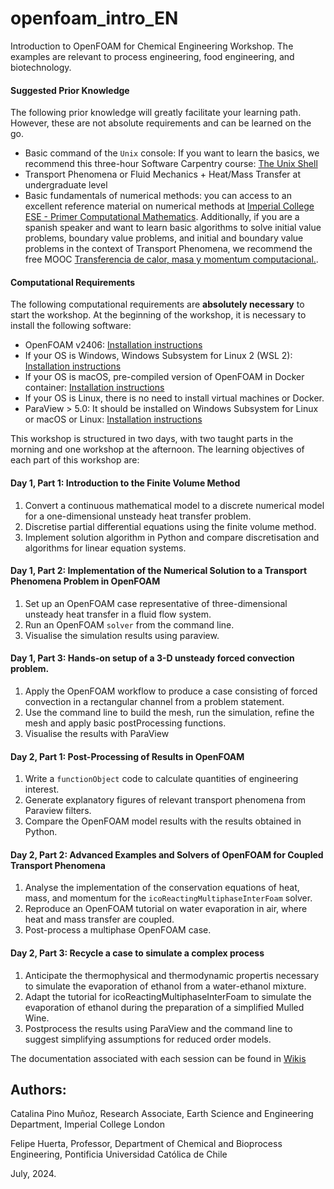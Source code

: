 # openfoam_intro_EN

Introduction to OpenFOAM for Chemical Engineering Workshop. The examples are relevant to process engineering, food engineering, and biotechnology.

#### Suggested Prior Knowledge

The following prior knowledge will greatly facilitate your learning path. However, these are not absolute requirements and can be learned on the go.

* Basic command of the `Unix` console: If you want to learn the basics, we recommend this three-hour Software Carpentry course: [The Unix Shell](https://swcarpentry.github.io/shell-novice/)
* Transport Phenomena or Fluid Mechanics + Heat/Mass Transfer at undergraduate level
* Basic fundamentals of numerical methods: you can access to an excellent reference material on numerical methods at [Imperial College ESE - Primer Computational Mathematics](https://primer-computational-mathematics.github.io/book/c_mathematics/numerical_methods/intro.html). Additionally, if you are a spanish speaker and want to learn basic algorithms to solve initial value problems, boundary value problems, and initial and boundary value problems in the context of Transport Phenomena, we recommend the free MOOC [Transferencia de calor, masa y momentum computacional.](https://www.coursera.org/learn/transferencia-de-momentum-calor-y-masa-computacional).

#### Computational Requirements
The following computational requirements are **absolutely necessary** to start the workshop.
At the beginning of the workshop, it is necessary to install the following software:

* OpenFOAM v2406: [Installation instructions]()
* If your OS is Windows, Windows Subsystem for Linux 2 (WSL 2): [Installation instructions](https://github.com/openfoam-ICL-UC/openfoam_intro_ES/wiki/Instalaci%C3%B3n-de-OpenFOAM)
* If your OS is macOS, pre-compiled version of OpenFOAM in Docker container: [Installation instructions](https://github.com/openfoam-ICL-UC/openfoam_intro_ES/wiki/Instalaci%C3%B3n-de-OpenFOAM)
* If your OS is Linux, there is no need to install virtual machines or Docker.
* ParaView > 5.0: It should be installed on Windows Subsystem for Linux or macOS or Linux: [Installation instructions](https://github.com/openfoam-ICL-UC/openfoam_intro_ES/wiki/Instalaci%C3%B3n-de-OpenFOAM)

This workshop is structured in two days, with two taught parts in the morning and one workshop at the afternoon. The learning objectives of each part of this workshop are:

#### Day 1, Part 1: Introduction to the Finite Volume Method
1. Convert a continuous mathematical model to a discrete numerical model for a one-dimensional unsteady heat transfer problem.
2. Discretise partial differential equations using the finite volume method.
3. Implement solution algorithm in Python and compare discretisation and algorithms for linear equation systems.

#### Day 1, Part 2: Implementation of the Numerical Solution to a Transport Phenomena Problem in OpenFOAM
1. Set up an OpenFOAM case representative of three-dimensional unsteady heat transfer in a fluid flow system.
2. Run an OpenFOAM `solver` from the command line.
3. Visualise the simulation results using paraview.

#### Day 1, Part 3: Hands-on setup of a 3-D unsteady forced convection problem.
1. Apply the OpenFOAM workflow to produce a case consisting of forced convection in a rectangular channel from a problem statement.
2. Use the command line to build the mesh, run the simulation, refine the mesh and apply basic postProcessing functions.
3. Visualise the results with ParaView

#### Day 2, Part 1: Post-Processing of Results in OpenFOAM
1. Write a `functionObject` code to calculate quantities of engineering interest.
2. Generate explanatory figures of relevant transport phenomena from Paraview filters.
3. Compare the OpenFOAM model results with the results obtained in Python.

#### Day 2, Part 2: Advanced Examples and Solvers of OpenFOAM for Coupled Transport Phenomena
1. Analyse the implementation of the conservation equations of heat, mass, and momentum for the `icoReactingMultiphaseInterFoam` solver.
2. Reproduce an OpenFOAM tutorial on water evaporation in air, where heat and mass transfer are coupled.
3. Post-process a multiphase OpenFOAM case.

#### Day 2, Part 3: Recycle a case to simulate a complex process
1. Anticipate the thermophysical and thermodynamic propertis necessary to simulate the evaporation of ethanol from a water-ethanol mixture.
2. Adapt the tutorial for icoReactingMultiphaseInterFoam to simulate the evaporation of ethanol during the preparation of a simplified Mulled Wine.
3. Postprocess the results using ParaView and the command line to suggest simplifying assumptions for reduced order models.

The documentation associated with each session can be found in [Wikis](https://github.com/openfoam-ICL-UC/openfoam_intro_EN/wiki)

## Authors:
Catalina Pino Muñoz, Research Associate, Earth Science and Engineering Department, Imperial College London

Felipe Huerta, Professor, Department of Chemical and Bioprocess Engineering, Pontificia Universidad Católica de Chile

July, 2024.
